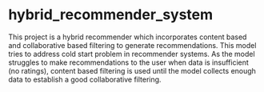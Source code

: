 # hybrid_recommender_system

This project is a hybrid recommender which incorporates content based and collaborative based filtering to generate recommendations.
This model tries to address cold start problem in recommender systems. As the model struggles to make recommendations to the user
when data is insufficient (no ratings), content based filtering is used until the model collects enough data to establish a good 
collaborative filtering.
